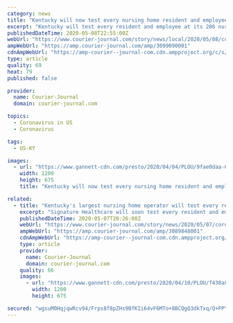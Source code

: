 ```yaml
---
category: news
title: "Kentucky will now test every nursing home resident and employee for the coronavirus"
excerpt: "Kentucky will test every resident and employee at its 286 nursing homes for the coronavirus. But the process could take months."
publishedDateTime: 2020-05-08T22:55:00Z
webUrl: "https://www.courier-journal.com/story/news/local/2020/05/08/coronavirus-kentucky-test-every-nursing-home-resident-employee/3099090001/"
ampWebUrl: "https://amp.courier-journal.com/amp/3099090001"
cdnAmpWebUrl: "https://amp-courier--journal-com.cdn.ampproject.org/c/s/amp.courier-journal.com/amp/3099090001"
type: article
quality: 69
heat: 79
published: false

provider:
  name: Courier-Journal
  domain: courier-journal.com

topics:
  - Coronavirus in US
  - Coronavirus

tags:
  - US-KY

images:
  - url: "https://www.gannett-cdn.com/presto/2020/04/04/PLOU/9fae0daa-6a29-4cb5-a0b4-78bcff5da789-SaturdayWesleyVertical.JPG?auto=webp&crop=2248,1265,x0,y683&format=pjpg&width=1200"
    width: 1200
    height: 675
    title: "Kentucky will now test every nursing home resident and employee for the coronavirus"

related:
  - title: "Kentucky's largest nursing home operator will test every resident, employee for COVID-19"
    excerpt: "Signature Healthcare will soon test every resident and employee at its 41 facilities in Kentucky for the novel coronavirus."
    publishedDateTime: 2020-05-07T20:26:00Z
    webUrl: "https://www.courier-journal.com/story/news/2020/05/07/coronavirus-kentucky-nursing-home-test-every-resident/3089848001/"
    ampWebUrl: "https://amp.courier-journal.com/amp/3089848001"
    cdnAmpWebUrl: "https://amp-courier--journal-com.cdn.ampproject.org/c/s/amp.courier-journal.com/amp/3089848001"
    type: article
    provider:
      name: Courier-Journal
      domain: courier-journal.com
    quality: 66
    images:
      - url: "https://www.gannett-cdn.com/presto/2020/04/10/PLOU/f430a834-d961-48b0-839a-b1a602b86bd2-NursingHome.jpg?auto=webp&crop=4735,2664,x0,y327&format=pjpg&width=1200"
        width: 1200
        height: 675

secured: "wgsuM0HqjqwRcv94/Frps8f8pZHs9BfKIi64vF6MTo+8BCQgQ3dkTxq/Q+PPY9MipC6WmdDOMOyvWinurckrFWjGrHNVF2d1gk4Kc2Jooz2jQJG0bSZ7OsCIJa4BSUp2zy9hmG8PFb9Yl/7Wxd3fuWjfTyE0Y3HXVyVGn+yzsmrhHHXK1/zZRuj2UOodzXEc4kQmkrRBTD6BgF9itjIkflu6YeXfxb5OJLUhdCWOLyP4t1ISK7NvlG7Q984gCGdnfru+MWraxUUxgWlyDNFltGIJPWHb4ndR63h08kxZEblBckin9CKIhrsMjh+MPyuVIr9GEy9QtDAdUgnWhjSTsaXkL07TjWg7lVJSJnMlEsO6IhHFpuri2YzFWAgQzPwe/MzHRAe9keRRLPPFHb99k5+MxPMtLshoRW5R2W+IKQO97RykAwqGDUwVbtjyIDjJD1z+qWfPPK6au2vFCR50Ua9rSBgDFlYV8CI1K2hrwf8=;l/Wv+31z3JJLnppNBOQySw=="
---
```



